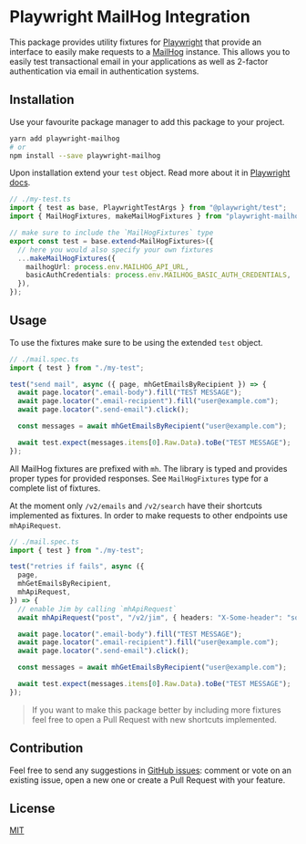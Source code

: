 # Playwright MailHog Integration

This package provides utility fixtures for [Playwright](https://playwright.dev) that provide an interface to easily make requests to a [MailHog](https://github.com/mailhog/MailHog) instance. This allows you to easily test transactional email in your applications as well as 2-factor authentication via email in authentication systems.

## Installation

Use your favourite package manager to add this package to your project.

```bash
yarn add playwright-mailhog
# or
npm install --save playwright-mailhog
```

Upon installation extend your `test` object. Read more about it in [Playwright docs](https://playwright.dev/docs/test-fixtures#creating-a-fixture).

```ts
// ./my-test.ts
import { test as base, PlaywrightTestArgs } from "@playwright/test";
import { MailHogFixtures, makeMailHogFixtures } from "playwright-mailhog";

// make sure to include the `MailHogFixtures` type
export const test = base.extend<MailHogFixtures>({
  // here you would also specify your own fixtures
  ...makeMailHogFixtures({
    mailhogUrl: process.env.MAILHOG_API_URL,
    basicAuthCredentials: process.env.MAILHOG_BASIC_AUTH_CREDENTIALS,
  }),
});
```

## Usage

To use the fixtures make sure to be using the extended `test` object.

```ts
// ./mail.spec.ts
import { test } from "./my-test";

test("send mail", async ({ page, mhGetEmailsByRecipient }) => {
  await page.locator(".email-body").fill("TEST MESSAGE");
  await page.locator(".email-recipient").fill("user@example.com");
  await page.locator(".send-email").click();

  const messages = await mhGetEmailsByRecipient("user@example.com");

  await test.expect(messages.items[0].Raw.Data).toBe("TEST MESSAGE");
});
```

All MailHog fixtures are prefixed with `mh`. The library is typed and provides proper types for provided responses. See `MailHogFixtures` type for a complete list of fixtures.

At the moment only `/v2/emails` and `/v2/search` have their shortcuts implemented as fixtures. In order to make requests to other endpoints use `mhApiRequest`.

```ts
// ./mail.spec.ts
import { test } from "./my-test";

test("retries if fails", async ({
  page,
  mhGetEmailsByRecipient,
  mhApiRequest,
}) => {
  // enable Jim by calling `mhApiRequest`
  await mhApiRequest("post", "/v2/jim", { headers: "X-Some-header": "some value" });

  await page.locator(".email-body").fill("TEST MESSAGE");
  await page.locator(".email-recipient").fill("user@example.com");
  await page.locator(".send-email").click();

  const messages = await mhGetEmailsByRecipient("user@example.com");

  await test.expect(messages.items[0].Raw.Data).toBe("TEST MESSAGE");
});
```

> If you want to make this package better by including more fixtures feel free to open a Pull Request with new shortcuts implemented.

## Contribution

Feel free to send any suggestions in [GitHub issues](https://github.com/yakovlev-alexey/playwright-mailhog/issues): comment or vote on an existing issue, open a new one or create a Pull Request with your feature.

## License

[MIT](./LICENSE)
